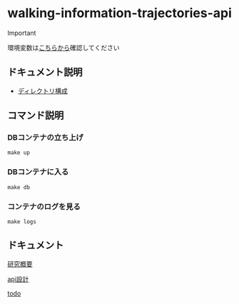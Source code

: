 # walking-information-trajectories-api

> [!IMPORTANT]
> 環境変数は[こちらから](https://kjlb.esa.io/posts/6655)確認してください

## ドキュメント説明
- [ディレクトリ構成](https://github.com/kajiLabTeam/walking-information-storage-server-api/blob/dev/docs/directory.md)


## コマンド説明
### DBコンテナの立ち上げ
```
make up
```

### DBコンテナに入る
```
make db
```

### コンテナのログを見る
```
make logs

```

## ドキュメント

[研究概要](https://github.com/kajiLabTeam/walking-information-storage-server-api/blob/dev/docs/research_outline.md)


[api設計](https://github.com/kajiLabTeam/walking-information-storage-server-api/blob/dev/docs/api.md)

[todo](https://github.com/kajiLabTeam/walking-information-storage-server-api/blob/dev/docs/Todo.md)
